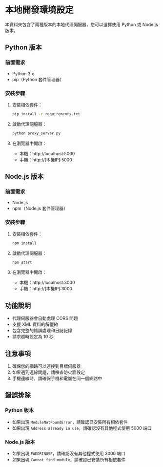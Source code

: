 # 本地開發環境設定

本資料夾包含了兩種版本的本地代理伺服器，您可以選擇使用 Python 或 Node.js 版本。

## Python 版本

### 前置需求
- Python 3.x
- pip（Python 套件管理器）

### 安裝步驟
1. 安裝相依套件：
   ```bash
   pip install -r requirements.txt
   ```

2. 啟動代理伺服器：
   ```bash
   python proxy_server.py
   ```

3. 在瀏覽器中開啟：
   - 本機：http://localhost:5000
   - 手機：http://[本機IP]:5000

## Node.js 版本

### 前置需求
- Node.js
- npm（Node.js 套件管理器）

### 安裝步驟
1. 安裝相依套件：
   ```bash
   npm install
   ```

2. 啟動代理伺服器：
   ```bash
   npm start
   ```

3. 在瀏覽器中開啟：
   - 本機：http://localhost:3000
   - 手機：http://[本機IP]:3000

## 功能說明

- 代理伺服器會自動處理 CORS 問題
- 支援 XML 資料的解壓縮
- 包含完整的錯誤處理和日誌記錄
- 請求超時設定為 10 秒

## 注意事項

1. 確保您的網路可以連接到目標伺服器
2. 如果遇到連線問題，請檢查防火牆設定
3. 手機連線時，請確保手機和電腦在同一個網路中

## 錯誤排除

### Python 版本
- 如果出現 `ModuleNotFoundError`，請確認已安裝所有相依套件
- 如果出現 `Address already in use`，請確認沒有其他程式使用 5000 端口

### Node.js 版本
- 如果出現 `EADDRINUSE`，請確認沒有其他程式使用 3000 端口
- 如果出現 `Cannot find module`，請確認已安裝所有相依套件 